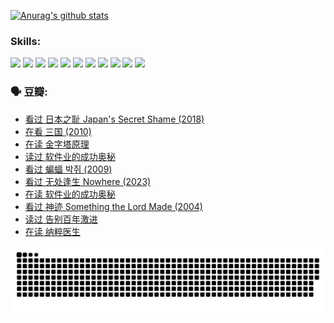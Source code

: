 
[![Anurag's github stats](https://github-readme-stats.vercel.app/api?username=w940853815)](https://github.com/anuraghazra/github-readme-stats)

### Skills:

<code><img height="32" src="https://cdn.jsdelivr.net/npm/simple-icons@v5/icons/python.svg"></code>
<code><img height="32" src="https://cdn.jsdelivr.net/npm/simple-icons@v5/icons/javascript.svg"></code>
<code><img height="32" src="https://cdn.jsdelivr.net/npm/simple-icons@v5/icons/django.svg"></code>
<code><img height="32" src="https://cdn.jsdelivr.net/npm/simple-icons@v5/icons/flask.svg"></code>
<code><img height="32" src="https://cdn.jsdelivr.net/npm/simple-icons@v5/icons/vuetify.svg"></code>
<code><img height="32" src="https://cdn.jsdelivr.net/npm/simple-icons@v5/icons/git.svg"></code>
<code><img height="32" src="https://cdn.jsdelivr.net/npm/simple-icons@v5/icons/docker.svg"></code>
<code><img height="32" src="https://cdn.jsdelivr.net/npm/simple-icons@v5/icons/postgresql.svg"></code>
<code><img height="32" src="https://cdn.jsdelivr.net/npm/simple-icons@v5/icons/elasticsearch.svg"></code>
<code><img height="32" src="https://cdn.jsdelivr.net/npm/simple-icons@v5/icons/macos.svg"></code>
<code><img height="32" src="https://cdn.jsdelivr.net/npm/simple-icons@v5/icons/linux.svg"></code>

### 🗣 豆瓣:

<!-- DOUBAN-ACTIVITIES:START -->
- [看过 日本之耻 Japan's Secret Shame‎ (2018)](https://www.douban.com/people/136069238/status/4431579101/?_i=00820838)
- [在看 三国‎ (2010)](https://www.douban.com/people/136069238/status/4430559482/?_i=00820838)
- [在读 金字塔原理](https://www.douban.com/people/136069238/status/4424812753/?_i=00820838)
- [读过 软件业的成功奥秘](https://www.douban.com/people/136069238/status/4424809958/?_i=00820838)
- [看过 蝙蝠 박쥐‎ (2009)](https://www.douban.com/people/136069238/status/4422787315/?_i=00820838)
- [看过 无处逢生 Nowhere‎ (2023)](https://www.douban.com/people/136069238/status/4416454713/?_i=00820838)
- [在读 软件业的成功奥秘](https://www.douban.com/people/136069238/status/4414815312/?_i=00820838)
- [看过 神迹 Something the Lord Made‎ (2004)](https://www.douban.com/people/136069238/status/4409691983/?_i=00820838)
- [读过 告别百年激进](https://www.douban.com/people/136069238/status/4406414036/?_i=00820838)
- [在读 纳粹医生](https://www.douban.com/people/136069238/status/4406413750/?_i=00820838)
<!-- DOUBAN-ACTIVITIES:END -->


![Snake animation](https://raw.githubusercontent.com/w940853815/w940853815/output/github-contribution-grid-snake.svg)

<!--
**w940853815/w940853815** is a ✨ _special_ ✨ repository because its `README.md` (this file) appears on your GitHub profile.

Here are some ideas to get you started:

- 🔭 I’m currently working on ...
- 🌱 I’m currently learning ...
- 👯 I’m looking to collaborate on ...
- 🤔 I’m looking for help with ...
- 💬 Ask me about ...
- 📫 How to reach me: ...
- 😄 Pronouns: ...
- ⚡ Fun fact: ...
-->
